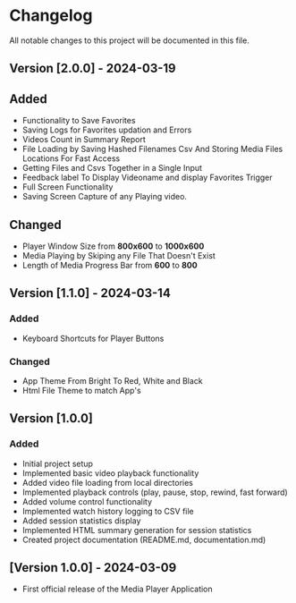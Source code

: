 # Changelog

All notable changes to this project will be documented in this file.

## Version [2.0.0] - 2024-03-19

## Added
- Functionality to Save Favorites
- Saving Logs for Favorites updation and Errors
- Videos Count in Summary Report
- File Loading by Saving Hashed Filenames Csv And Storing Media Files Locations For Fast Access
- Getting Files and Csvs Together in a Single Input
- Feedback label To Display Videoname and display Favorites Trigger
- Full Screen Functionality
- Saving Screen Capture of any Playing video.

## Changed
- Player Window Size from **800x600** to **1000x600**
- Media Playing by Skiping any File That Doesn't Exist
- Length of Media Progress Bar from **600** to **800**

## Version [1.1.0] - 2024-03-14

### Added
- Keyboard Shortcuts for Player Buttons

### Changed
- App Theme From Bright To Red, White and Black
- Html File Theme to match App's

## Version [1.0.0]

### Added
- Initial project setup
- Implemented basic video playback functionality
- Added video file loading from local directories
- Implemented playback controls (play, pause, stop, rewind, fast forward)
- Added volume control functionality
- Implemented watch history logging to CSV file
- Added session statistics display
- Implemented HTML summary generation for session statistics
- Created project documentation (README.md, documentation.md)

## [Version 1.0.0] - 2024-03-09
- First official release of the Media Player Application

